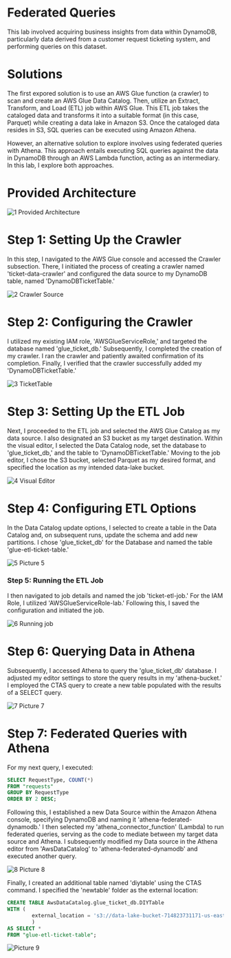 # Federated Queries

This lab involved acquiring business insights from data within DynamoDB, particularly data derived from a customer request ticketing system, and performing queries on this dataset.

# Solutions

The first expored solution is to use an AWS Glue function (a crawler) to scan and create an AWS Glue Data Catalog. Then, utilize an Extract, Transform, and Load (ETL) job within AWS Glue. This ETL job takes the cataloged data and transforms it into a suitable format (in this case, Parquet) while creating a data lake in Amazon S3. Once the cataloged data resides in S3, SQL queries can be executed using Amazon Athena.

However, an alternative solution to explore involves using federated queries with Athena. This approach entails executing SQL queries against the data in DynamoDB through an AWS Lambda function, acting as an intermediary. In this lab, I explore both approaches.

# Provided Architecture

![1  Provided Architecture](https://github.com/kevin-wynn-cloud/AWS-Projects/assets/144941082/bef49bf2-4661-4e55-b3af-44ef0b66ea14)

# Step 1: Setting Up the Crawler

In this step, I navigated to the AWS Glue console and accessed the Crawler subsection. There, I initiated the process of creating a crawler named 'ticket-data-crawler' and configured the data source to my DynamoDB table, named 'DynamoDBTicketTable.'

![2  Crawler Source](https://github.com/kevin-wynn-cloud/AWS-Projects/assets/144941082/adc65c91-12bc-40bb-93e2-c8ad0d142ffd)

# Step 2: Configuring the Crawler

I utilized my existing IAM role, 'AWSGlueServiceRole,' and targeted the database named 'glue_ticket_db.' Subsequently, I completed the creation of my crawler. I ran the crawler and patiently awaited confirmation of its completion. Finally, I verified that the crawler successfully added my 'DynamoDBTicketTable.'

![3  TicketTable](https://github.com/kevin-wynn-cloud/AWS-Projects/assets/144941082/60b618b5-d4a3-49f0-a6d7-885624d90d33)

# Step 3: Setting Up the ETL Job

Next, I proceeded to the ETL job and selected the AWS Glue Catalog as my data source. I also designated an S3 bucket as my target destination. Within the visual editor, I selected the Data Catalog node, set the database to 'glue_ticket_db,' and the table to 'DynamoDBTicketTable.' Moving to the job editor, I chose the S3 bucket, selected Parquet as my desired format, and specified the location as my intended data-lake bucket.

![4  Visual Editor](https://github.com/kevin-wynn-cloud/AWS-Projects/assets/144941082/15a332e1-b68d-4b1f-b887-3647b56d702c)

# Step 4: Configuring ETL Options

In the Data Catalog update options, I selected to create a table in the Data Catalog and, on subsequent runs, update the schema and add new partitions. I chose 'glue_ticket_db' for the Database and named the table 'glue-etl-ticket-table.'

![5  Picture 5](https://github.com/kevin-wynn-cloud/AWS-Projects/assets/144941082/a7f0b602-0481-49b1-a024-84d612994cba)

### Step 5: Running the ETL Job

I then navigated to job details and named the job 'ticket-etl-job.' For the IAM Role, I utilized 'AWSGlueServiceRole-lab.' Following this, I saved the configuration and initiated the job.

![6  Running job](https://github.com/kevin-wynn-cloud/AWS-Projects/assets/144941082/cd1375c3-da9d-4c2d-b4a9-023151e900fa)

# Step 6: Querying Data in Athena

Subsequently, I accessed Athena to query the 'glue_ticket_db' database. I adjusted my editor settings to store the query results in my 'athena-bucket.' I employed the CTAS query to create a new table populated with the results of a SELECT query.

![7  Picture 7](https://github.com/kevin-wynn-cloud/AWS-Projects/assets/144941082/92f67207-a64f-45b5-b084-ccaee00a48f0)

# Step 7: Federated Queries with Athena

For my next query, I executed:

``` SQL
SELECT RequestType, COUNT(*) 
FROM "requests"   
GROUP BY RequestType
ORDER BY 2 DESC;
```

Following this, I established a new Data Source within the Amazon Athena console, specifying DynamoDB and naming it 'athena-federated-dynamodb.' I then selected my 'athena_connector_function' (Lambda) to run federated queries, serving as the code to mediate between my target data source and Athena. I subsequently modified my Data source in the Athena editor from 'AwsDataCatalog' to 'athena-federated-dynamodb' and executed another query.

![8  Picture 8](https://github.com/kevin-wynn-cloud/AWS-Projects/assets/144941082/74d543d3-84b4-4453-863b-5f9986bb6e7a)

Finally, I created an additional table named 'diytable' using the CTAS command. I specified the 'newtable' folder as the external location:

``` SQL
CREATE TABLE AwsDataCatalog.glue_ticket_db.DIYTable
WITH (
        external_location = 's3://data-lake-bucket-714823731171-us-east-1/newtable'
        )
AS SELECT *
FROM "glue-etl-ticket-table";
```

![Picture 9](https://github.com/kevin-wynn-cloud/AWS-Projects/assets/144941082/24ea8e5a-ccf6-4926-ab41-80e837c5190d)
